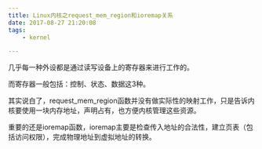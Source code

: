 ```yaml
---
title: Linux内核之request_mem_region和ioremap关系
date: 2017-08-27 21:20:08
tags:
	- kernel

---
```


几乎每一种外设都是通过读写设备上的寄存器来进行工作的。

而寄存器一般包括：控制、状态、数据这3种。


其实说白了，request_mem_region函数并没有做实际性的映射工作，只是告诉内核要使用一块内存地址，声明占有，也方便内核管理这些资源。



重要的还是ioremap函数，ioremap主要是检查传入地址的合法性，建立页表（包括访问权限），完成物理地址到虚拟地址的转换。